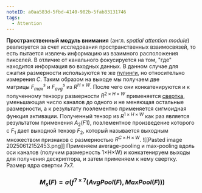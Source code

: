 ```yaml
---
noteID: a0aa583d-5fbd-4140-982b-5fab83131746
tags:
  - Attention
---
```

**Пространственный модуль внимания** (англ. _spatial attention module_) реализуется за счет исследования пространственных взаимосвязей, то есть пытается извлечь информацию из взаимного расположения пикселей. В отличие от канального фокусируется на том, "где" находится информация во входных данных. В данном случае для сжатия размерности используются те же [пулинги](https://neerc.ifmo.ru/wiki/index.php?title=%D0%A1%D0%B2%D0%B5%D1%80%D1%82%D0%BE%D1%87%D0%BD%D1%8B%D0%B5_%D0%BD%D0%B5%D0%B9%D1%80%D0%BE%D0%BD%D0%BD%D1%8B%D0%B5_%D1%81%D0%B5%D1%82%D0%B8#.D0.9F.D1.83.D0.BB.D0.B8.D0.BD.D0.B3.D0.BE.D0.B2.D1.8B.D0.B9_.D1.81.D0.BB.D0.BE.D0.B9 "Сверточные нейронные сети"), но относительно измерения $C$. Таким образом на выходе мы получаем две матрицы $F^s_{max}$ и $F^s_{avg}$ из $R^{H×W}$. После чего они конкатенируются и к полученному тензору размерности $R^{2×H×W}$ применяется [свертка](https://neerc.ifmo.ru/wiki/index.php?title=%D0%A1%D0%B2%D0%B5%D1%80%D1%82%D0%BE%D1%87%D0%BD%D1%8B%D0%B5_%D0%BD%D0%B5%D0%B9%D1%80%D0%BE%D0%BD%D0%BD%D1%8B%D0%B5_%D1%81%D0%B5%D1%82%D0%B8#.D0.A1.D0.B2.D0.B5.D1.80.D1.82.D0.BA.D0.B0 "Сверточные нейронные сети"), уменьшающая число каналов до одного и не меняющая остальные размерности, а к результату поэлементно применяется сигмоидная функция активации. Полученный тензор из $R^{1×H×W}$ как раз является результатом применения $A_2(F1)$, поэлементное произведение которого с $F_1$ дает выходной тензор $F_2$, который называется выходным множеством признаков c размерностью $R^{C×H×W}$.
![[Pasted image 20250612152453.png]]
Применяем average-pooling и max-pooling вдоль оси каналов (получим размерность 1×H×W) и конкатенируем выходы для получения дескриптора, и затем применяем к нему свертку. Размер ядра свертки 7х7.

### $$M_s(F) = \sigma(f^{7×7}(AvgPool(F), MaxPool(F)))$$
